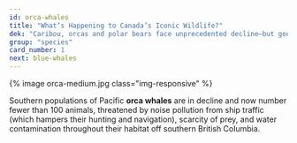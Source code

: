 ```yaml
---
id: orca-whales
title: "What’s Happening to Canada’s Iconic Wildlife?"
dek: "Caribou, orcas and polar bears face unprecedented decline—but good news for some species."
group: "species"
card_number: 1
next: blue-whales
---
```


{% image orca-medium.jpg class="img-responsive" %}

Southern populations of Pacific **orca whales** are in decline and now number fewer than 100 animals, threatened by noise pollution from ship traffic (which hampers their hunting and navigation), scarcity of prey, and water contamination throughout their habitat off southern British Columbia. 

